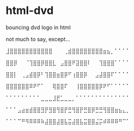 # html-dvd
bouncing dvd logo in html

not much to say, except...

⣸⣿⣿⣿⣿⣿⣿⣿⣿⣿⣿⣿⠀⠀⠀⢀⣾⣿⣿⣿⣿⣿⣿⣿⣿⣶⣦⡀⠁⠁⠁⠁

⣿⣿⡿⠀⠀⠈⢹⣿⣿⡿⣿⣿⣇⠀⣠⣿⣿⠟⣽⣿⣿⠇⠀⠀⢹⣿⣿⣿⠁⠁⠁⠁

⣿⣿⡇⠀⢀⣠⣾⣿⡿⠃⢹⣿⣿⣶⣿⡿⠋⢰⣿⣿⡿⠀⠀⣠⣼⣿⣿⠏⠁⠁⠁⠁

⣿⣿⣿⣿⣿⣿⠿⠟⠋⠁⠀⠀⢿⣿⣿⠏⠀⠀⢸⣿⣿⣿⣿⣿⡿⠟⠋⠁⠁⠁⠁⠁

⠁⠁⠁⠁⠁⠁⠁⠁⠁⣀⣀⣀⣸⣟⣁⣀⣀⡀⠁⠁⠁⠁⠁⠁⠁⠁⠁⠁⠁⠁⠁⠁

⠁⠁⠁⣠⣴⣶⣾⣿⣿⣻⡟⣻⣿⢻⣿⡟⣛⢻⣿⡟⣛⣿⡿⣛⣛⢻⣿⣿⣶⣦⣄⡀

⠁⠁⠁⠉⠛⠻⠿⠿⠿⠷⣼⣿⣿⣼⣿⣧⣭⣼⣿⣧⣭⣿⣿⣬⡭⠾⠿⠿⠿⠛⠉⠁
